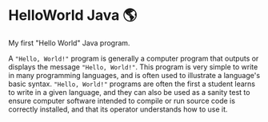 # HelloWorld Java :earth_americas:

My first "Hello World" Java program.

A `"Hello, World!"` program is generally a computer program that outputs or displays the message `"Hello, World!"`. This program is very simple to write in many programming languages, and is often used to illustrate a language's basic syntax. `"Hello, World!"` programs are often the first a student learns to write in a given language, and they can also be used as a sanity test to ensure computer software intended to compile or run source code is correctly installed, and that its operator understands how to use it.
